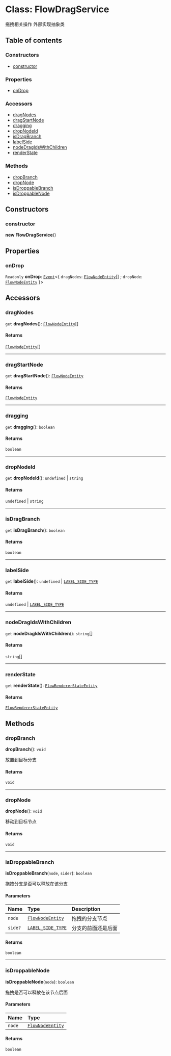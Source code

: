 # Class: FlowDragService

拖拽相关操作
外部实现抽象类

## Table of contents

### Constructors

* [constructor](/en/auto-docs/free-layout-editor/classes/FlowDragService.md#constructor)

### Properties

* [onDrop](/en/auto-docs/free-layout-editor/classes/FlowDragService.md#ondrop)

### Accessors

* [dragNodes](/en/auto-docs/free-layout-editor/classes/FlowDragService.md#dragnodes)
* [dragStartNode](/en/auto-docs/free-layout-editor/classes/FlowDragService.md#dragstartnode)
* [dragging](/en/auto-docs/free-layout-editor/classes/FlowDragService.md#dragging)
* [dropNodeId](/en/auto-docs/free-layout-editor/classes/FlowDragService.md#dropnodeid)
* [isDragBranch](/en/auto-docs/free-layout-editor/classes/FlowDragService.md#isdragbranch)
* [labelSide](/en/auto-docs/free-layout-editor/classes/FlowDragService.md#labelside)
* [nodeDragIdsWithChildren](/en/auto-docs/free-layout-editor/classes/FlowDragService.md#nodedragidswithchildren)
* [renderState](/en/auto-docs/free-layout-editor/classes/FlowDragService.md#renderstate)

### Methods

* [dropBranch](/en/auto-docs/free-layout-editor/classes/FlowDragService.md#dropbranch)
* [dropNode](/en/auto-docs/free-layout-editor/classes/FlowDragService.md#dropnode)
* [isDroppableBranch](/en/auto-docs/free-layout-editor/classes/FlowDragService.md#isdroppablebranch)
* [isDroppableNode](/en/auto-docs/free-layout-editor/classes/FlowDragService.md#isdroppablenode)

## Constructors

### constructor

**new FlowDragService**()

## Properties

### onDrop

`Readonly` **onDrop**: [`Event`](/en/auto-docs/free-layout-editor/interfaces/Event-1.md)<{ `dragNodes`: [`FlowNodeEntity`](/en/auto-docs/free-layout-editor/classes/FlowNodeEntity-1.md)\[] ; `dropNode`: [`FlowNodeEntity`](/en/auto-docs/free-layout-editor/classes/FlowNodeEntity-1.md)  }>

## Accessors

### dragNodes

`get` **dragNodes**(): [`FlowNodeEntity`](/en/auto-docs/free-layout-editor/classes/FlowNodeEntity-1.md)\[]

#### Returns

[`FlowNodeEntity`](/en/auto-docs/free-layout-editor/classes/FlowNodeEntity-1.md)\[]

***

### dragStartNode

`get` **dragStartNode**(): [`FlowNodeEntity`](/en/auto-docs/free-layout-editor/classes/FlowNodeEntity-1.md)

#### Returns

[`FlowNodeEntity`](/en/auto-docs/free-layout-editor/classes/FlowNodeEntity-1.md)

***

### dragging

`get` **dragging**(): `boolean`

#### Returns

`boolean`

***

### dropNodeId

`get` **dropNodeId**(): `undefined` | `string`

#### Returns

`undefined` | `string`

***

### isDragBranch

`get` **isDragBranch**(): `boolean`

#### Returns

`boolean`

***

### labelSide

`get` **labelSide**(): `undefined` | [`LABEL_SIDE_TYPE`](/en/auto-docs/free-layout-editor/enums/LABEL_SIDE_TYPE.md)

#### Returns

`undefined` | [`LABEL_SIDE_TYPE`](/en/auto-docs/free-layout-editor/enums/LABEL_SIDE_TYPE.md)

***

### nodeDragIdsWithChildren

`get` **nodeDragIdsWithChildren**(): `string`\[]

#### Returns

`string`\[]

***

### renderState

`get` **renderState**(): [`FlowRendererStateEntity`](/en/auto-docs/free-layout-editor/classes/FlowRendererStateEntity.md)

#### Returns

[`FlowRendererStateEntity`](/en/auto-docs/free-layout-editor/classes/FlowRendererStateEntity.md)

## Methods

### dropBranch

**dropBranch**(): `void`

放置到目标分支

#### Returns

`void`

***

### dropNode

**dropNode**(): `void`

移动到目标节点

#### Returns

`void`

***

### isDroppableBranch

**isDroppableBranch**(`node`, `side?`): `boolean`

拖拽分支是否可以释放在该分支

#### Parameters

| Name | Type | Description |
| :------ | :------ | :------ |
| `node` | [`FlowNodeEntity`](/en/auto-docs/free-layout-editor/classes/FlowNodeEntity-1.md) | 拖拽的分支节点 |
| `side?` | [`LABEL_SIDE_TYPE`](/en/auto-docs/free-layout-editor/enums/LABEL_SIDE_TYPE.md) | 分支的前面还是后面 |

#### Returns

`boolean`

***

### isDroppableNode

**isDroppableNode**(`node`): `boolean`

拖拽是否可以释放在该节点后面

#### Parameters

| Name | Type |
| :------ | :------ |
| `node` | [`FlowNodeEntity`](/en/auto-docs/free-layout-editor/classes/FlowNodeEntity-1.md) |

#### Returns

`boolean`
